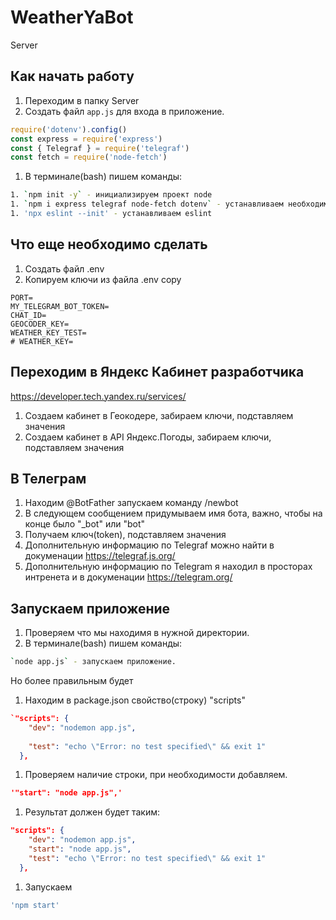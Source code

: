 # WeatherYaBot
Server
## Как начать работу
1.  Переходим в папку Server
1.  Создать файл `app.js` для входа в приложение.
```Javascript
require('dotenv').config()
const express = require('express')
const { Telegraf } = require('telegraf')
const fetch = require('node-fetch')
```

1.  В терминале(bash) пишем команды:
```bash
1. `npm init -y` - инициализируем проект node
1. `npm i express telegraf node-fetch dotenv` - устанавливаем необходимые модули
1. 'npx eslint --init' - устанавливаем eslint
```

## Что еще необходимо сделать

1.  Создать файл .env 
1.  Копируем ключи из файла .env copy 
```.env
PORT=
MY_TELEGRAM_BOT_TOKEN=
CHAT_ID=
GEOCODER_KEY=
WEATHER_KEY_TEST=
# WEATHER_KEY=
``` 

## Переходим в Яндекс Кабинет разработчика
https://developer.tech.yandex.ru/services/

1.  Создаем кабинет в Геокодере, забираем ключи, подставляем значения
1.  Создаем кабинет в API Яндекс.Погоды, забираем ключи, подставляем значения

## В Телеграм

1.  Находим @BotFather запускаем команду /newbot
1.  В следующем сообщением придумываем имя бота, важно, чтобы на конце было "_bot" или "bot"
1.  Получаем ключ(token), подставляем значения
1.  Дополнительную информацию по Telegraf можно найти в докуменации https://telegraf.js.org/
1.  Дополнительную информацию по Telegram я находил в просторах интренета и в докуменации https://telegram.org/


## Запускаем приложение 

1.  Проверяем что мы находимя в нужной директории. 
1.  В терминале(bash) пишем команды:
```bash
`node app.js` - запускаем приложение.
```
Но более правильным будет 
1.  Находим в package.json свойство(строку) "scripts"
```json
`"scripts": {
    "dev": "nodemon app.js",
    
    "test": "echo \"Error: no test specified\" && exit 1"
  },
```
1.  Проверяем наличие строки, при необходимости добавляем.
```json
'"start": "node app.js",'
```
1. Результат должен будет таким:
```json
"scripts": {
    "dev": "nodemon app.js",
    "start": "node app.js",
    "test": "echo \"Error: no test specified\" && exit 1"
  },
```
1. Запускаем
```bash
'npm start'
```
